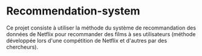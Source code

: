 # Recommendation-system

Ce projet consiste à utiliser la méthode du système de recommandation des données de Netflix pour recommander des films à ses utilisateurs (méthode développée lors d'une compétition de Netflix et d'autres par des chercheurs). 
